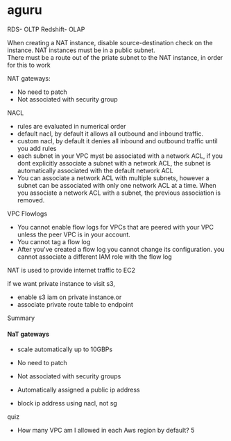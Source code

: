 # aguru
RDS- OLTP
Redshift- OLAP


When creating a NAT instance, disable source-destination check on the instance.
NAT instances must be in a public subnet.  
There must be a route out of the priate subnet to the NAT instance, in order for this to work


NAT gateways:
- No need to patch
- Not associated with security group

NACL
- rules are evaluated in numerical order
- default nacl, by default it allows all outbound and inbound traffic.
- custom nacl, by default it denies all inbound and outbound traffic until you add rules
- each subnet in your VPC myst be associated with a network ACL, if you dont explicitly associate a subnet with a network ACL, the subnet
is automatically associated with the default network ACL
- You can associate a network ACL with multiple subnets, however a subnet can be associated with only one network ACL at a time. When you associate a network ACL with a subnet, the previous association is removed.


VPC Flowlogs
- You cannot enable flow logs for VPCs that are peered with your VPC unless the peer VPC is in your account.
- You cannot tag a flow log
- After you've created a flow log you cannot change its configuration. you cannot associate a different IAM role with the flow log



NAT is used to provide internet traffic to EC2


if we want private instance to visit s3,
- enable s3 iam on private instance.or
- associate private route table to endpoint


Summary
#### NaT gateways
- scale automatically up to 10GBPs
- No need to patch
- Not associated with security groups
- Automatically assigned a public ip address

- block ip address using nacl, not sg

quiz
- How many VPC am I allowed in each Aws region by default? 5
